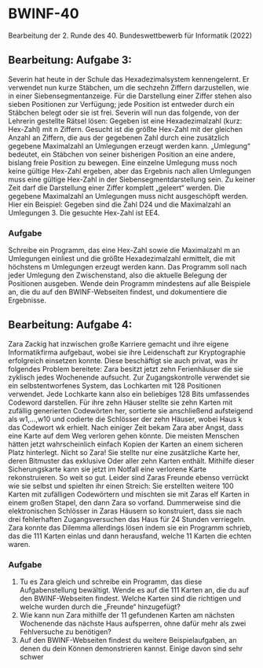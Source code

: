 # BWINF-40
Bearbeitung der 2. Runde des 40. Bundeswettbewerb für Informatik (2022)
## Bearbeitung: Aufgabe 3:
Severin hat heute in der Schule das Hexadezimalsystem kennengelernt. Er verwendet nun kurze
Stäbchen, um die sechzehn Ziffern darzustellen, wie in einer Siebensegmentanzeige. Für die
Darstellung einer Ziffer stehen also sieben Positionen zur Verfügung; jede Position ist entweder
durch ein Stäbchen belegt oder sie ist frei. Severin will nun das folgende, von der Lehrerin gestellte Rätsel lösen: Gegeben ist eine Hexadezimalzahl (kurz: Hex-Zahl) mit n Ziffern. Gesucht ist die größte Hex-Zahl mit der gleichen
Anzahl an Ziffern, die aus der gegebenen Zahl durch eine zusätzlich gegebene Maximalzahl an
Umlegungen erzeugt werden kann. „Umlegung“ bedeutet, ein Stäbchen von seiner bisherigen
Position an eine andere, bislang freie Position zu bewegen.
Eine einzelne Umlegung muss noch keine gültige Hex-Zahl ergeben, aber das Ergebnis nach
allen Umlegungen muss eine gültige Hex-Zahl in der Siebensegmentdarstellung sein. Zu keiner
Zeit darf die Darstellung einer Ziffer komplett „geleert“ werden. Die gegebene Maximalzahl an
Umlegungen muss nicht ausgeschöpft werden.
Hier ein Beispiel: Gegeben sind die Zahl D24 und die Maximalzahl an Umlegungen 3. Die
gesuchte Hex-Zahl ist EE4.
### Aufgabe
Schreibe ein Programm, das eine Hex-Zahl sowie die Maximalzahl m an Umlegungen einliest
und die größte Hexadezimalzahl ermittelt, die mit höchstens m Umlegungen erzeugt werden
kann. Das Programm soll nach jeder Umlegung den Zwischenstand, also die aktuelle Belegung
der Positionen ausgeben.
Wende dein Programm mindestens auf alle Beispiele an, die du auf den BWINF-Webseiten
findest, und dokumentiere die Ergebnisse.
## Bearbeitung: Aufgabe 4:
Zara Zackig hat inzwischen große Karriere gemacht und ihre eigene Informatikfirma aufgebaut,
wobei sie ihre Leidenschaft zur Kryptographie erfolgreich einsetzen konnte. Diese beschäftigt
sie auch privat, was ihr folgendes Problem bereitete:
Zara besitzt jetzt zehn Ferienhäuser die sie zyklisch jedes Wochenende aufsucht. Zur Zugangskontrolle verwendet sie ein selbstentworfenes System, das Lochkarten mit 128 Positionen verwendet. Jede Lochkarte kann also ein beliebiges 128 Bits umfassendes Codeword darstellen.
Für ihre zehn Häuser stellte sie zehn Karten mit zufällig generierten Codewörten her, sortierte
sie anschließend aufsteigend als w1,...,w10 und codierte die Schlösser der zehn Häuser, wobei
Haus k das Codewort wk erhielt.
Nach einiger Zeit bekam Zara aber Angst, dass eine Karte auf dem Weg verloren gehen könnte.
Die meisten Menschen hätten jetzt wahrscheinlich einfach Kopien der Karten an einem sicheren Platz hinterlegt. Nicht so Zara! Sie stellte nur eine zusätzliche Karte her, deren Bitmuster
das exklusive Oder aller zehn Karten enthält. Mithilfe dieser Sicherungskarte kann sie jetzt im
Notfall eine verlorene Karte rekonstruieren.
So weit so gut. Leider sind Zaras Freunde ebenso verrückt wie sie selbst und spielten ihr einen
Streich: Sie erstellten weitere 100 Karten mit zufälligen Codewörtern und mischten sie mit
Zaras elf Karten in einem großen Stapel, den dann Zara so vorfand. Dummerweise sind die
elektronischen Schlösser in Zaras Häusern so konstruiert, dass sie nach drei fehlerhaften Zugangsversuchen das Haus für 24 Stunden verriegeln. Zara konnte das Dilemma allerdings lösen
indem sie ein Programm schrieb, das die 111 Karten einlas und dann herausfand, welche 11
Karten die echten waren.
### Aufgabe
1. Tu es Zara gleich und schreibe ein Programm, das diese Aufgabenstellung bewältigt.
Wende es auf die 111 Karten an, die du auf den BWINF-Webseiten findest. Welche Karten
sind die richtigen und welche wurden durch die „Freunde“ hinzugefügt?
2. Wie kann nun Zara mithilfe der 11 gefundenen Karten am nächsten Wochenende das
nächste Haus aufsperren, ohne dafür mehr als zwei Fehlversuche zu benötigen?
3. Auf den BWINF-Webseiten findest du weitere Beispielaufgaben, an denen du dein Können demonstrieren kannst. Einige davon sind sehr schwer

